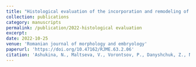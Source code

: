 ```yaml
---
title: "Histological evaluation of the incorporation and remodeling of structural allografts in critical size metaphyseal femur defects in rats of different ages"
collection: publications
category: manuscripts
permalink: /publication/2022-histological evaluation
excerpt: 
date: 2022-10-25
venue: 'Romanian journal of morphology and embryology'
paperurl: 'https://doi.org/10.47162/RJME.63.2.06'
citation: 'Ashukina, N., Maltseva, V., Vorontsov, P., Danyshchuk, Z., Nikolchenko, O., & Korzh, M. (2022). &quot;Histological evaluation of the incorporation and remodeling of structural allografts in critical size metaphyseal femur defects in rats of different ages.&quot; <i>Romanian journal of morphology and embryology</i>. 63(2).'
---
```


